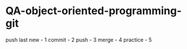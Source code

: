 # QA-object-oriented-programming-git

push 
last
new - 1
commit - 2
push - 3
merge - 4
practice - 5
